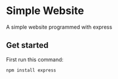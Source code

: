 # Simple Website
A simple website programmed with express

## Get started
First run this command:
```
npm install express
```
